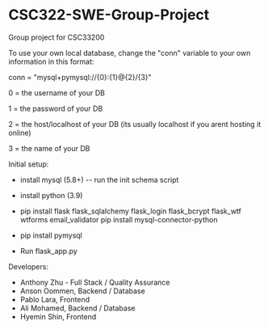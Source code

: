 # CSC322-SWE-Group-Project
Group project for CSC33200

To use your own local database, change the "conn" variable to your own information in this format:

conn = "mysql+pymysql://{0}:{1}@{2}/{3}" 

0 = the username of your DB

1 = the password of your DB

2 = the host/localhost of your DB (its usually localhost if you arent hosting it online)

3 = the name of your DB


Initial setup:
- install mysql (5.8+)
  -- run the init schema script 
- install python (3.9)
- pip install flask flask_sqlalchemy flask_login flask_bcrypt flask_wtf wtforms email_validator pip install mysql-connector-python
- pip install pymysql

- Run  flask_app.py
  
Developers:

- Anthony Zhu - Full Stack / Quality Assurance
- Anson Oommen, Backend / Database 
- Pablo Lara, Frontend
- Ali Mohamed, Backend / Database
- Hyemin Shin, Frontend
